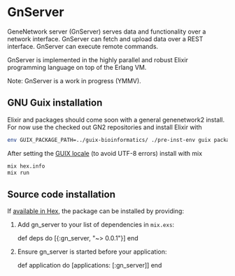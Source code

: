 # GnServer

GeneNetwork server (GnServer) serves data and functionality over a
network interface. GnServer can fetch and upload data over a REST
interface. GnServer can execute remote commands.

GnServer is implemented in the highly parallel and robust Elixir
programming language on top of the Erlang VM.

Note: GnServer is a work in progress (YMMV).

## GNU Guix installation

Elixir and packages should come soon with a general genenetwork2
install. For now use the checked out GN2 repositories and install
Elixir with

```sh
env GUIX_PACKAGE_PATH=../guix-bioinformatics/ ./pre-inst-env guix package -i elixir
```

After setting the
[GUIX locale](https://github.com/pjotrp/guix-notes/blob/master/INSTALL.org#set-locale) (to avoid UTF-8 errors) install with mix

```sh
mix hex.info
mix run
```
    
## Source code installation

If [available in Hex](https://hex.pm/docs/publish), the package can be
installed by providing:

  1. Add gn_server to your list of dependencies in `mix.exs`:

        def deps do
          [{:gn_server, "~> 0.0.1"}]
        end

  2. Ensure gn_server is started before your application:

        def application do
          [applications: [:gn_server]]
        end

